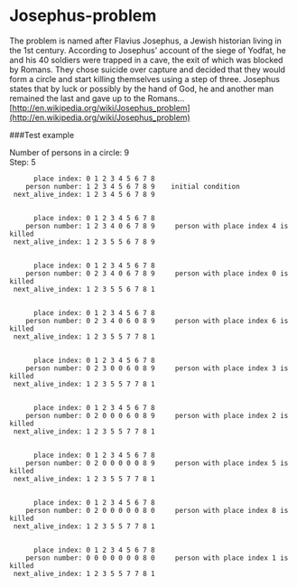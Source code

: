 # Josephus-problem

The problem is named after Flavius Josephus, a Jewish historian living in the 1st century. According to Josephus' account of the siege of Yodfat, he and his 40 soldiers were trapped in a cave, the exit of which was blocked by Romans. They chose suicide over capture and decided that they would form a circle and start killing themselves using a step of three. Josephus states that by luck or possibly by the hand of God, he and another man remained the last and gave up to the Romans... [http://en.wikipedia.org/wiki/Josephus_problem](http://en.wikipedia.org/wiki/Josephus_problem)

###Test example

Number of persons in a circle: 9<br>
Step: 5<br>

          place index: 0 1 2 3 4 5 6 7 8 
        person number: 1 2 3 4 5 6 7 8 9	initial condition
     next_alive_index: 1 2 3 4 5 6 7 8 9


          place index: 0 1 2 3 4 5 6 7 8
        person number: 1 2 3 4 0 6 7 8 9 	 person with place index 4 is killed
     next_alive_index: 1 2 3 5 5 6 7 8 9 


          place index: 0 1 2 3 4 5 6 7 8 
        person number: 0 2 3 4 0 6 7 8 9 	 person with place index 0 is killed
     next_alive_index: 1 2 3 5 5 6 7 8 1 


          place index: 0 1 2 3 4 5 6 7 8 
        person number: 0 2 3 4 0 6 0 8 9 	 person with place index 6 is killed
     next_alive_index: 1 2 3 5 5 7 7 8 1 


          place index: 0 1 2 3 4 5 6 7 8 
        person number: 0 2 3 0 0 6 0 8 9 	 person with place index 3 is killed
     next_alive_index: 1 2 3 5 5 7 7 8 1 


          place index: 0 1 2 3 4 5 6 7 8 
        person number: 0 2 0 0 0 6 0 8 9 	 person with place index 2 is killed
     next_alive_index: 1 2 3 5 5 7 7 8 1 


          place index: 0 1 2 3 4 5 6 7 8 
        person number: 0 2 0 0 0 0 0 8 9 	 person with place index 5 is killed
     next_alive_index: 1 2 3 5 5 7 7 8 1 


          place index: 0 1 2 3 4 5 6 7 8 
        person number: 0 2 0 0 0 0 0 8 0 	 person with place index 8 is killed
     next_alive_index: 1 2 3 5 5 7 7 8 1 


          place index: 0 1 2 3 4 5 6 7 8 
        person number: 0 0 0 0 0 0 0 8 0 	 person with place index 1 is killed
     next_alive_index: 1 2 3 5 5 7 7 8 1 


